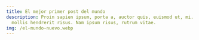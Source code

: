 ```yaml
---
title: El mejor primer post del mundo
description: Proin sapien ipsum, porta a, auctor quis, euismod ut, mi. Donec
  mollis hendrerit risus. Nam ipsum risus, rutrum vitae.
img: /el-mundo-nuevo.webp
---
```

